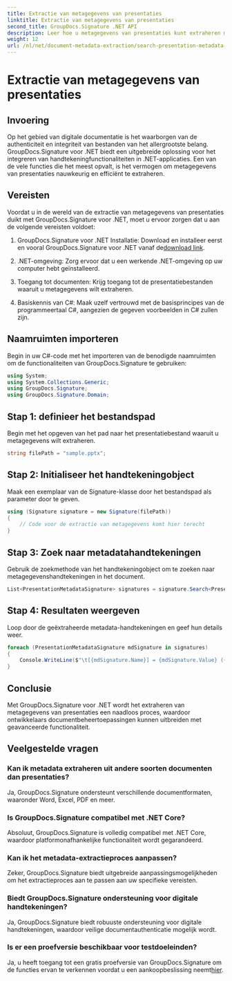 ```yaml
---
title: Extractie van metagegevens van presentaties
linktitle: Extractie van metagegevens van presentaties
second_title: GroupDocs.Signature .NET API
description: Leer hoe u metagegevens van presentaties kunt extraheren met GroupDocs.Signature voor .NET. Verbeter moeiteloos uw mogelijkheden voor documentbeheer.
weight: 12
url: /nl/net/document-metadata-extraction/search-presentation-metadata-extraction/
---
```


# Extractie van metagegevens van presentaties

## Invoering
Op het gebied van digitale documentatie is het waarborgen van de authenticiteit en integriteit van bestanden van het allergrootste belang. GroupDocs.Signature voor .NET biedt een uitgebreide oplossing voor het integreren van handtekeningfunctionaliteiten in .NET-applicaties. Een van de vele functies die het meest opvalt, is het vermogen om metagegevens van presentaties nauwkeurig en efficiënt te extraheren.
## Vereisten
Voordat u in de wereld van de extractie van metagegevens van presentaties duikt met GroupDocs.Signature voor .NET, moet u ervoor zorgen dat u aan de volgende vereisten voldoet:
1.  GroupDocs.Signature voor .NET Installatie: Download en installeer eerst en vooral GroupDocs.Signature voor .NET vanaf de[download link](https://releases.groupdocs.com/signature/net/).
   
2. .NET-omgeving: Zorg ervoor dat u een werkende .NET-omgeving op uw computer hebt geïnstalleerd.
   
3. Toegang tot documenten: Krijg toegang tot de presentatiebestanden waaruit u metagegevens wilt extraheren.
   
4. Basiskennis van C#: Maak uzelf vertrouwd met de basisprincipes van de programmeertaal C#, aangezien de gegeven voorbeelden in C# zullen zijn.

## Naamruimten importeren
Begin in uw C#-code met het importeren van de benodigde naamruimten om de functionaliteiten van GroupDocs.Signature te gebruiken:
```csharp
using System;
using System.Collections.Generic;
using GroupDocs.Signature;
using GroupDocs.Signature.Domain;
```
## Stap 1: definieer het bestandspad
Begin met het opgeven van het pad naar het presentatiebestand waaruit u metagegevens wilt extraheren.
```csharp
string filePath = "sample.pptx";
```
## Stap 2: Initialiseer het handtekeningobject
Maak een exemplaar van de Signature-klasse door het bestandspad als parameter door te geven.
```csharp
using (Signature signature = new Signature(filePath))
{
    // Code voor de extractie van metagegevens komt hier terecht
}
```
## Stap 3: Zoek naar metadatahandtekeningen
Gebruik de zoekmethode van het handtekeningobject om te zoeken naar metagegevenshandtekeningen in het document.
```csharp
List<PresentationMetadataSignature> signatures = signature.Search<PresentationMetadataSignature>(SignatureType.Metadata);
```
## Stap 4: Resultaten weergeven
Loop door de geëxtraheerde metadata-handtekeningen en geef hun details weer.
```csharp
foreach (PresentationMetadataSignature mdSignature in signatures)
{
    Console.WriteLine($"\t[{mdSignature.Name}] = {mdSignature.Value} ({mdSignature.Type})");
}
```

## Conclusie
Met GroupDocs.Signature voor .NET wordt het extraheren van metagegevens van presentaties een naadloos proces, waardoor ontwikkelaars documentbeheertoepassingen kunnen uitbreiden met geavanceerde functionaliteit.
## Veelgestelde vragen
### Kan ik metadata extraheren uit andere soorten documenten dan presentaties?
Ja, GroupDocs.Signature ondersteunt verschillende documentformaten, waaronder Word, Excel, PDF en meer.
### Is GroupDocs.Signature compatibel met .NET Core?
Absoluut, GroupDocs.Signature is volledig compatibel met .NET Core, waardoor platformonafhankelijke functionaliteit wordt gegarandeerd.
### Kan ik het metadata-extractieproces aanpassen?
Zeker, GroupDocs.Signature biedt uitgebreide aanpassingsmogelijkheden om het extractieproces aan te passen aan uw specifieke vereisten.
### Biedt GroupDocs.Signature ondersteuning voor digitale handtekeningen?
Ja, GroupDocs.Signature biedt robuuste ondersteuning voor digitale handtekeningen, waardoor veilige documentauthenticatie mogelijk wordt.
### Is er een proefversie beschikbaar voor testdoeleinden?
 Ja, u heeft toegang tot een gratis proefversie van GroupDocs.Signature om de functies ervan te verkennen voordat u een aankoopbeslissing neemt[hier](https://releases.groupdocs.com/).